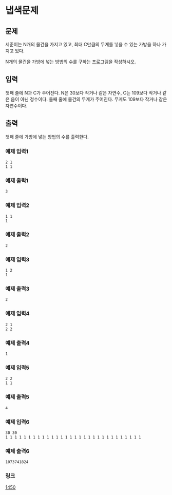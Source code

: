 # 냅색문제

## 문제

세준이는 N개의 물건을 가지고 있고, 최대 C만큼의 무게를 넣을 수 있는 가방을 하나 가지고 있다.


N개의 물건을 가방에 넣는 방법의 수를 구하는 프로그램을 작성하시오.

## 입력

첫째 줄에 N과 C가 주어진다. N은 30보다 작거나 같은 자연수, C는 109보다 작거나 같은 음이 아닌 정수이다. 둘째 줄에 물건의 무게가 주어진다. 무게도 109보다 작거나 같은 자연수이다.

## 출력

첫째 줄에 가방에 넣는 방법의 수를 출력한다.

### 예제 입력1

```
2 1
1 1
```

### 예제 출력1

```
3
```

### 예제 입력2

```
1 1
1
```

### 예제 출력2

```
2
```

### 예제 입력3

```
1 2
1
```

### 예제 출력3

```
2
```

### 예제 입력4

```
2 1
2 2
```

### 예제 출력4

```
1
```

### 예제 입력5

```
2 2
1 1
```

### 예제 출력5

```
4
```

### 예제 입력6

```
30 30
1 1 1 1 1 1 1 1 1 1 1 1 1 1 1 1 1 1 1 1 1 1 1 1 1 1 1 1 1 1
```

### 예제 출력6

```
1073741824
```

### 링크

<a href="https://www.acmicpc.net/problem/1450" target="_blank">1450</a>